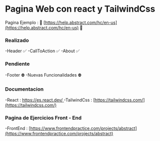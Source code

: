 # Pagina Web con react y TailwindCss

Pagina Ejemplo :  👊 [https://help.abstract.com/hc/en-us](https://help.abstract.com/hc/en-us) 👊

###  Realizado

-Header  ✅
-CallToAction  ✅
-About ✅

###  Pendiente

-Footer   ⛔
-Nuevas Funcionalidades ⛔


###  Documentacion 
-React :    [ https://es.react.dev/ ](https://es.react.dev/)
-TailwindCss :  [https://tailwindcss.com/](https://tailwindcss.com/)


###  Pagina de Ejercicios Front - End
-FrontEnd : [https://www.frontendpractice.com/projects/abstract](https://www.frontendpractice.com/projects/abstract)


